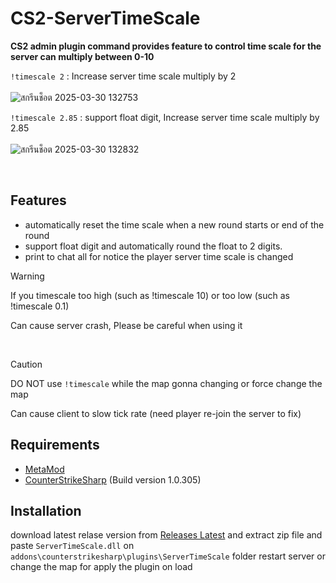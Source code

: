 # CS2-ServerTimeScale

**CS2 admin plugin command provides feature to control time scale for the server can multiply between 0-10**

`!timescale 2` : Increase server time scale multiply by 2 <br><br>
![สกรีนช็อต 2025-03-30 132753](https://github.com/user-attachments/assets/45973b1c-7ebe-4948-bdb6-377b8796f052)

`!timescale 2.85` : support float digit, Increase server time scale multiply by 2.85 <br><br>
![สกรีนช็อต 2025-03-30 132832](https://github.com/user-attachments/assets/94316a59-3ad1-49ec-a5ba-c60c803f4114)

<br>

## Features

- automatically reset the time scale when a new round starts or end of the round
- support float digit and automatically round the float to 2 digits.
- print to chat all for notice the player server time scale is changed

> [!WARNING]  
> If you timescale too high (such as !timescale 10) or too low (such as !timescale 0.1)
>
> Can cause server crash, Please be careful when using it

<br>

> [!CAUTION]  
> DO NOT use `!timescale` while the map gonna changing or force change the map
>
> Can cause client to slow tick rate (need player re-join the server to fix)
  

## Requirements
- [MetaMod](https://cs2.poggu.me/metamod/installation)
- [CounterStrikeSharp](https://github.com/roflmuffin/CounterStrikeSharp) (Build version 1.0.305)

## Installation

download latest relase version from [Releases Latest](https://github.com/Kianyaa/CS2-ServerTimeScale/releases/tag/Latest)
and extract zip file and paste `ServerTimeScale.dll` on `addons\counterstrikesharp\plugins\ServerTimeScale` folder 
restart server or change the map for apply the plugin on load




    
